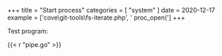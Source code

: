 +++
title = "Start process"
categories = [ "system" ]
date = 2020-12-17
example = ['cove\git-tools\fs-iterate.php', ' proc_open(']
+++

Test program:

{{< r "pipe.go" >}}
